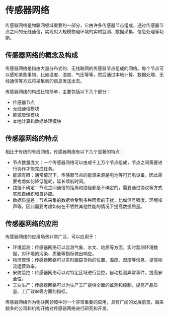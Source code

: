 # 传感器网络

传感器网络是物联网领域重要的一部分，它由许多传感器节点组成，通过传感器节点之间的无线通信，实现对大规模物理环境的实时监测、数据采集、信息处理等功能。

## 传感器网络的概念及构成

传感器网络是指由大量分布式的、无线联网的传感器节点组成的网络。每个节点可以感知某些事物，比如温度、湿度、气压等等，然后通过本地计算、数据处理、无线通信等方式将采集到的信息发送出去。

传感器网络的构成比较简单，主要包括以下几个部分：
- 传感器节点
- 无线通信模块
- 能源管理模块
- 本地计算和数据处理模块

## 传感器网络的特点

相比于传统的有线网络，传感器网络有以下几个显著的特点：
- 节点数量庞大：一个传感器网络可以由成千上万个节点组成，节点之间需要进行协作才能完成任务。
- 能源有限：通常情况下，传感器节点的能源来源是电池等可充电设备，因此需要考虑如何降低能耗，延长续航时间。
- 路径不确定：节点之间通信的距离和路径都是不确定的，需要通过协议等方式实现自组织和自适应。
- 数据质量差：节点采集的数据会受到多种因素的干扰，比如信号强度、环境噪声等，因此需要考虑如何在不牺牲其他性能的情况下提高数据质量。

## 传感器网络的应用

传感器网络的应用场景非常广泛，可以应用于：
- 环境监测：传感器网络可以监测气象、水文、地质等方面，实时监测环境数据，对环境的污染、质量等指标做出响应。
- 物流管理：传感器网络可以实时跟踪货物的位置、温度、湿度等信息，提高物流运营效率。
- 安防监控：传感器网络可以对特定区域进行监控，自动检测异常事件，提高安全性。
- 工业生产：传感器网络可以为生产工厂提供全面的监测和控制，提高产品质量、工厂效率等方面的指标。

传感器网络作为物联网领域中的一个非常重要的应用，具有广阔的发展前景，越来越多的公司和机构开始对传感器网络进行研究和开发。